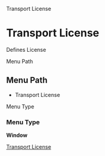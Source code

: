 
Transport License
# Transport License


Defines License

Menu Path
## Menu Path



- Transport License

Menu Type
### Menu Type

**Window**


[Transport License](functional-guide/window/window-transport-license.md)